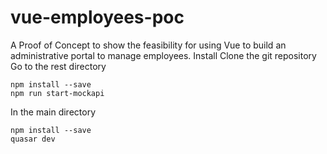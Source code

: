 # vue-employees-poc

A Proof of Concept to show the feasibility for using Vue to build an administrative portal to manage employees.
Install
Clone the git repository
Go to the rest directory

    npm install --save
    npm run start-mockapi
    
In the main directory

    npm install --save
    quasar dev